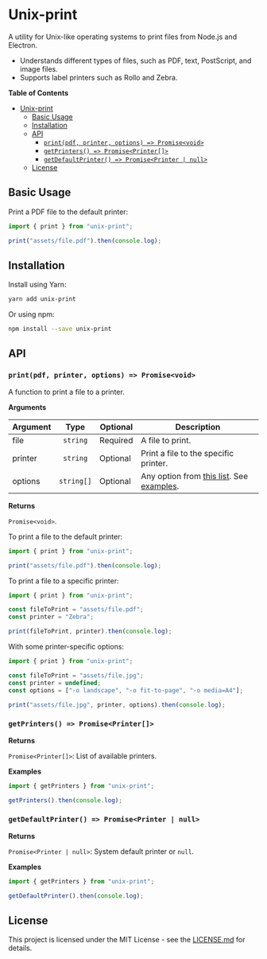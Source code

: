 # Unix-print

A utility for Unix-like operating systems to print files from Node.js and Electron.

- Understands different types of files, such as PDF, text, PostScript, and image files.
- Supports label printers such as Rollo and Zebra.

<!-- START doctoc generated TOC please keep comment here to allow auto update -->
<!-- DON'T EDIT THIS SECTION, INSTEAD RE-RUN doctoc TO UPDATE -->

**Table of Contents**

- [Unix-print](#unix-print)
  - [Basic Usage](#basic-usage)
  - [Installation](#installation)
  - [API](#api)
    - [`print(pdf, printer, options) => Promise<void>`](#printpdf-printer-options--promisevoid)
    - [`getPrinters() => Promise<Printer[]>`](#getprinters--promiseprinter)
    - [`getDefaultPrinter() => Promise<Printer | null>`](#getdefaultprinter--promiseprinter--null)
  - [License](#license)

<!-- END doctoc generated TOC please keep comment here to allow auto update -->

## Basic Usage

Print a PDF file to the default printer:

```javascript
import { print } from "unix-print";

print("assets/file.pdf").then(console.log);
```

## Installation

Install using Yarn:

```bash
yarn add unix-print
```

Or using npm:

```bash
npm install --save unix-print
```

## API

### `print(pdf, printer, options) => Promise<void>`

A function to print a file to a printer.

**Arguments**

| Argument |    Type    | Optional | Description                                                                                                                                                    |
| -------- | :--------: | -------- | -------------------------------------------------------------------------------------------------------------------------------------------------------------- |
| file     |  `string`  | Required | A file to print.                                                                                                                                               |
| printer  |  `string`  | Optional | Print a file to the specific printer.                                                                                                                          |
| options  | `string[]` | Optional | Any option from [this list](https://www.computerhope.com/unix/ulp.htm). See [examples](https://github.com/artiebits/up#printpdf-printer-options--promisevoid). |

**Returns**

`Promise<void>`.

To print a file to the default printer:

```javascript
import { print } from "unix-print";

print("assets/file.pdf").then(console.log);
```

To print a file to a specific printer:

```javascript
import { print } from "unix-print";

const fileToPrint = "assets/file.pdf";
const printer = "Zebra";

print(fileToPrint, printer).then(console.log);
```

With some printer-specific options:

```javascript
import { print } from "unix-print";

const fileToPrint = "assets/file.jpg";
const printer = undefined;
const options = ["-o landscape", "-o fit-to-page", "-o media=A4"];

print("assets/file.jpg", printer, options).then(console.log);
```

### `getPrinters() => Promise<Printer[]>`

**Returns**

`Promise<Printer[]>`: List of available printers.

**Examples**

```javascript
import { getPrinters } from "unix-print";

getPrinters().then(console.log);
```

### `getDefaultPrinter() => Promise<Printer | null>`

**Returns**

`Promise<Printer | null>`: System default printer or `null`.

**Examples**

```javascript
import { getPrinters } from "unix-print";

getDefaultPrinter().then(console.log);
```

## License

This project is licensed under the MIT License - see the [LICENSE.md](LICENSE) for details.
